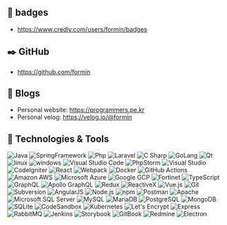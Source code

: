 ## 📝 badges
- <a href="https://www.credly.com/users/formin/badges" target="_other">https://www.credly.com/users/formin/badges</a>

## ✒️ GitHub

- <a href="https://github.com/formin" target="_other">https://github.com/formin</a>

## 📝 Blogs

- Personal website: <a href="https://programmers.pe.kr" target="_other">https://programmers.pe.kr</a>
- Personal velog: <a href="https://velog.io/@formin" target="_other">https://velog.io/@formin</a>

## 🔧 Technologies & Tools
 
<p>
  <img alt="Java" src="https://img.shields.io/badge/-Java-007396?style=flat-square&logo=Java&logoColor=white" />
  <img alt="SpringFramework" src="https://img.shields.io/badge/SpringFramework-6DB33F?style=flat-square&logo=Spring&logoColor=white" />
  <img alt="Php" src="https://img.shields.io/badge/-Php-777BB4?style=flat-square&logo=Php&logoColor=white" />
  <img alt="Laravel" src="https://img.shields.io/badge/-Laravel-FF2D20?style=flat-square&logo=Laravel&logoColor=white" />
  <img alt="C Sharp" src="https://img.shields.io/badge/-C Sharp-239120?style=flat-square&logo=C Sharp&logoColor=white" />
  <img alt="GoLang" src="https://img.shields.io/badge/-GoLang-000000?style=flat-square&logo=GoLand&logoColor=white" />
  <img alt="Qt" src="https://img.shields.io/badge/-Qt-41CD52?style=flat-square&logo=Qt&logoColor=white" />
  <img alt="linux" src="https://img.shields.io/badge/-linux-FCC624?style=flat-square&logo=linux&logoColor=white" />
  <img alt="windows" src="https://img.shields.io/badge/-windows-0078D6?style=flat-square&logo=windows&logoColor=white" />
  <img alt="Visual Studio Code" src="https://img.shields.io/badge/-Visual Studio Code-007ACC?style=flat-square&logo=Visual Studio Code&logoColor=white" />
  <img alt="PhpStorm" src="https://img.shields.io/badge/-PhpStorm-000000?style=flat-square&logo=PhpStorm&logoColor=white" />
  <img alt="Visual Studio" src="https://img.shields.io/badge/-Visual Studio-5C2D91?style=flat-square&logo=Visual Studio&logoColor=white" />
  <img alt="CodeIgniter" src="https://img.shields.io/badge/-CodeIgniter-EF4223?style=flat-square&logo=CodeIgniter&logoColor=white" />
  <img alt="React" src="https://img.shields.io/badge/-React-61DAFB?style=flat-square&logo=react&logoColor=white" />
  <img alt="Webpack" src="https://img.shields.io/badge/-Webpack-8DD6F9?style=flat-square&logo=webpack&logoColor=white" /> 
  <img alt="Docker" src="https://img.shields.io/badge/-Docker-2496ED?style=flat-square&logo=docker&logoColor=white" />
  <img alt="GitHub Actions" src="https://img.shields.io/badge/-GitHub Actions-2088FF?style=flat-square&logo=GitHub Actions&logoColor=white" />
  <img alt="Amazon AWS" src="https://img.shields.io/badge/-Amazon AWS-232F3E?style=flat-square&logo=Amazon AWS&logoColor=white" />
  <img alt="Microsoft Azure" src="https://img.shields.io/badge/-Microsoft Azure-0078D4?style=flat-square&logo=Microsoft Azure&logoColor=white" />
  <img alt="Google GCP" src="https://img.shields.io/badge/-Google GCP-4285F4?style=flat-square&logo=google-cloud&logoColor=white" />
  <img alt="Fortinet" src="https://img.shields.io/badge/-Fortinet-EE3124?style=flat-square&logoFortinet&logoColor=white" />
  <img alt="TypeScript" src="https://img.shields.io/badge/-TypeScript-3178C6?style=flat-square&logo=typescript&logoColor=white" /> 
  <img alt="GraphQL" src="https://img.shields.io/badge/-GraphQL-E10098?style=flat-square&logo=GraphQL&logoColor=white" />
  <img alt="Apollo GraphQL" src="https://img.shields.io/badge/-Apollo GraphQL-311C87?style=flat-square&logo=Apollo GraphQL&logoColor=white" />
  <img alt="Redux" src="https://img.shields.io/badge/-Redux-764ABC?style=flat-square&logo=Redux&logoColor=white" />
  <img alt="ReactiveX" src="https://img.shields.io/badge/-ReactiveX-B7178C?style=flat-square&logo=ReactiveX&logoColor=white" />
  <img alt="Vue.js" src="https://img.shields.io/badge/-Vue.js-4FC08D?style=flat-square&logo=Vue.js&logoColor=white" />
  <img alt="Git" src="https://img.shields.io/badge/-Git-F05032?style=flat-square&logo=Git&logoColor=white" />
  <img alt="Subversion" src="https://img.shields.io/badge/-Subversion-809CC9?style=flat-square&logo=Subversion&logoColor=white" />
  <img alt="AngularJS" src="https://img.shields.io/badge/-AngularJS-E23237?style=flat-square&logo=AngularJS&logoColor=white" />
  <img alt="Node.js" src="https://img.shields.io/badge/-Node.js-339933?style=flat-square&logo=Node.js&logoColor=white" />
  <img alt="npm" src="https://img.shields.io/badge/-NPM-CB3837?style=flat-square&logo=npm&logoColor=white" />
  <img alt="Postman" src="https://img.shields.io/badge/-Postman-FF6C37?style=flat-square&logo=Postman&logoColor=white" />
  <img alt="Apache" src="https://img.shields.io/badge/-Apache-D22128?style=flat-square&logo=Apache&logoColor=white" />
  <img alt="Microsoft SQL Server" src="https://img.shields.io/badge/-Microsoft SQL Server-CC2927?style=flat-square&logo=Microsoft SQL Server&logoColor=white" />
  <img alt="MySQL" src="https://img.shields.io/badge/-MySQL-4479A1?style=flat-square&logo=MySQL&logoColor=white" />
  <img alt="MariaDB" src="https://img.shields.io/badge/-MariaDB-4169E1?style=flat-square&logo=MariaDB&logoColor=white" />
  <img alt="PostgreSQL" src="https://img.shields.io/badge/-PostgreSQL-003545?style=flat-square&logo=PostgreSQL&logoColor=white" />
  <img alt="MongoDB" src="https://img.shields.io/badge/-MongoDB-47A248?style=flat-square&logo=MongoDB&logoColor=white" />
  <img alt="SQLite" src="https://img.shields.io/badge/-SQLite-003B57?style=flat-square&logo=SQLite&logoColor=white" />
  <img alt="CodeSandbox" src="https://img.shields.io/badge/-CodeSandbox-000000?style=flat-square&logo=CodeSandbox&logoColor=white" />
  <img alt="Kubernetes" src="https://img.shields.io/badge/-Kubernetes-326CE5?style=flat-square&logo=Kubernetes&logoColor=white" />
  <img alt="Let's Encrypt" src="https://img.shields.io/badge/-Let's Encrypt-003A70?style=flat-square&logo=Let's Encrypt&logoColor=white" />
  <img alt="Express" src="https://img.shields.io/badge/-Express-000000?style=flat-square&logo=Express&logoColor=white" />
  <img alt="RabbitMQ" src="https://img.shields.io/badge/-RabbitMQ-FF6600?style=flat-square&logo=RabbitMQ&logoColor=white" />
  <img alt="Jenkins" src="https://img.shields.io/badge/-Jenkins-D24939?style=flat-square&logo=Jenkins&logoColor=white" />
  <img alt="Storybook" src="https://img.shields.io/badge/-Storybook-FF4785?style=flat-square&logo=Storybook&logoColor=white" />
  <img alt="GitBook" src="https://img.shields.io/badge/-GitBook-3884FF?style=flat-square&logo=GitBook&logoColor=white" />
  <img alt="Redmine" src="https://img.shields.io/badge/-Redmine-B32024?style=flat-square&logo=Redmine&logoColor=white" />
  <img alt="Electron" src="https://img.shields.io/badge/-Electron-47848F?style=flat-square&logo=Electron&logoColor=white" />
</p>
